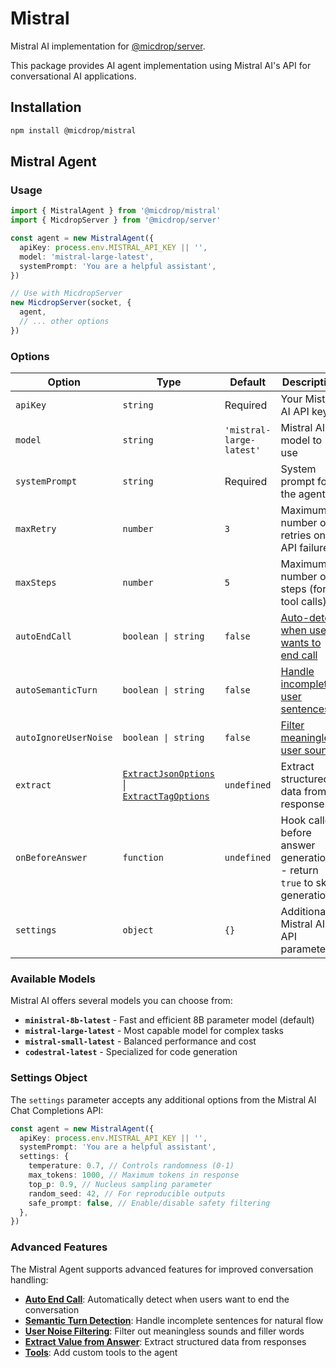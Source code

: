 # Mistral

Mistral AI implementation for [@micdrop/server](../../server).

This package provides AI agent implementation using Mistral AI's API for conversational AI applications.

## Installation

```bash
npm install @micdrop/mistral
```

## Mistral Agent

### Usage

```typescript
import { MistralAgent } from '@micdrop/mistral'
import { MicdropServer } from '@micdrop/server'

const agent = new MistralAgent({
  apiKey: process.env.MISTRAL_API_KEY || '',
  model: 'mistral-large-latest',
  systemPrompt: 'You are a helpful assistant',
})

// Use with MicdropServer
new MicdropServer(socket, {
  agent,
  // ... other options
})
```

### Options

| Option                | Type                                                                                                                              | Default                  | Description                                                              |
| --------------------- | --------------------------------------------------------------------------------------------------------------------------------- | ------------------------ | ------------------------------------------------------------------------ |
| `apiKey`              | `string`                                                                                                                          | Required                 | Your Mistral AI API key                                                  |
| `model`               | `string`                                                                                                                          | `'mistral-large-latest'` | Mistral AI model to use                                                  |
| `systemPrompt`        | `string`                                                                                                                          | Required                 | System prompt for the agent                                              |
| `maxRetry`            | `number`                                                                                                                          | `3`                      | Maximum number of retries on API failures                                |
| `maxSteps`            | `number`                                                                                                                          | `5`                      | Maximum number of steps (for tool calls)                                 |
| `autoEndCall`         | `boolean \| string`                                                                                                               | `false`                  | [Auto-detect when user wants to end call](../../server/auto-end-call)    |
| `autoSemanticTurn`    | `boolean \| string`                                                                                                               | `false`                  | [Handle incomplete user sentences](../../server/semantic-turn-detection) |
| `autoIgnoreUserNoise` | `boolean \| string`                                                                                                               | `false`                  | [Filter meaningless user sounds](../../server/user-noise-filtering)      |
| `extract`             | [`ExtractJsonOptions`](../../server/extract#json-extraction) \| [`ExtractTagOptions`](../../server/extract#custom-tag-extraction) | `undefined`              | Extract structured data from responses                                   |
| `onBeforeAnswer`      | `function`                                                                                                                        | `undefined`              | Hook called before answer generation - return `true` to skip generation  |
| `settings`            | `object`                                                                                                                          | `{}`                     | Additional Mistral AI API parameters                                     |

### Available Models

Mistral AI offers several models you can choose from:

- **`ministral-8b-latest`** - Fast and efficient 8B parameter model (default)
- **`mistral-large-latest`** - Most capable model for complex tasks
- **`mistral-small-latest`** - Balanced performance and cost
- **`codestral-latest`** - Specialized for code generation

### Settings Object

The `settings` parameter accepts any additional options from the Mistral AI Chat Completions API:

```typescript
const agent = new MistralAgent({
  apiKey: process.env.MISTRAL_API_KEY || '',
  systemPrompt: 'You are a helpful assistant',
  settings: {
    temperature: 0.7, // Controls randomness (0-1)
    max_tokens: 1000, // Maximum tokens in response
    top_p: 0.9, // Nucleus sampling parameter
    random_seed: 42, // For reproducible outputs
    safe_prompt: false, // Enable/disable safety filtering
  },
})
```

### Advanced Features

The Mistral Agent supports advanced features for improved conversation handling:

- **[Auto End Call](../../server/auto-end-call)**: Automatically detect when users want to end the conversation
- **[Semantic Turn Detection](../../server/semantic-turn-detection)**: Handle incomplete sentences for natural flow
- **[User Noise Filtering](../../server/user-noise-filtering)**: Filter out meaningless sounds and filler words
- **[Extract Value from Answer](../../server/extract)**: Extract structured data from responses
- **[Tools](../../server/tools)**: Add custom tools to the agent
